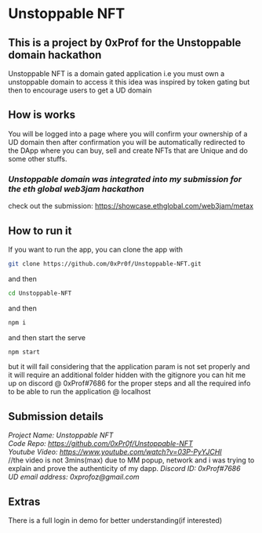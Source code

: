 # Unstoppable NFT

## This is a project by 0xProf for the Unstoppable domain hackathon

Unstoppable NFT is a domain gated application
i.e you must own a unstoppable domain to access it
this idea was inspired by token gating but then to encourage users to get a UD domain

## How is works

You will be logged into a page where you will confirm your ownership of a UD domain
then after confirmation you will be automatically redirected to the DApp where you can
buy, sell and create NFTs that are Unique and do some other stuffs.  
### *Unstoppable domain was integrated into my submission for the eth global web3jam hackathon*
check out the submission: https://showcase.ethglobal.com/web3jam/metax

## How to run it

If you want to run the app, you can clone the app with
```sh
git clone https://github.com/0xPr0f/Unstoppable-NFT.git
```
and then 
```sh
cd Unstoppable-NFT
```
and then 
```sh
npm i
```
and then start the serve
```sh
npm start
```
but it will fail considering that the application param is not set properly and it will require an additional folder hidden with the gitignore
you can hit me up on discord @ 0xProf#7686 for the proper steps and all the required info to be able to run the application @ localhost

## Submission details

_Project Name: Unstoppable NFT_  
_Code Repo: https://github.com/0xPr0f/Unstoppable-NFT_  
_Youtube Video: https://www.youtube.com/watch?v=03P-PyYJCHI_   
//the video is not 3mins(max) due to MM popup, network and i was trying to explain and prove the authenticity of my dapp.
_Discord ID: 0xProf#7686_  
_UD email address: 0xprofoz@gmail.com_

## Extras
There is a full login in demo for better understanding(if interested)  


